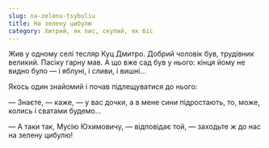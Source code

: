 ```yaml
---
slug: na-zelenu-tsybuliu
title: На зелену цибулю
category: Хитрий, як лис, скупий, як біс
---
```

Жив у одному селі тесляр Куц Дмитро. Добрий чоловік був, трудівник великий. Пасіку гарну мав. А що вже сад був у нього: кінця йому не видно було — і яблуні, і сливи, і вишні…

Якось один знайомий і почав підлещуватися до нього:

— Знаєте, — каже, — у вас дочки, а в мене сини підростають, то, може, колись і сватами будемо…

— А таки так, Мусію Юхимовичу, — відповідає той, — заходьте ж до нас на зелену цибулю!
